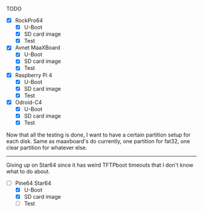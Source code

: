 TODO

* [x] RockPro64
    * [x] U-Boot
    * [x] SD card image
    * [x] Test
* [x] Avnet MaaXBoard
    * [x] U-Boot
    * [x] SD card image
    * [x] Test
* [x] Raspberry Pi 4
    * [x] U-Boot
    * [x] SD card image
    * [x] Test
* [x] Odroid-C4
    * [x] U-Boot
    * [x] SD card image
    * [x] Test

Now that all the testing is done, I want to have a certain
partition setup for each disk.
Same as maaxboard's do currently, one partition for fat32,
one clear partition for whatever else.


------------

Giving up on Star64 since it has weird TFTPboot timeouts that
I don't know what to do about.
* [ ] Pine64 Star64
    * [x] U-Boot
    * [x] SD card image
    * [ ] Test
